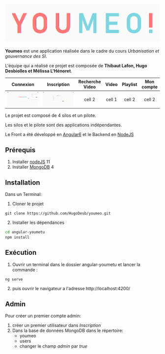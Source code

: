 ![Logo](img/youemo-ban.png)
--------
**Youmeo** est une application réalisée dans le cadre du cours *Urbanisation et gouvernance des SI*.

L'équipe qui a réalisé ce projet est composée de **Thibaut Lafon, Hugo Desbiolles et Mélissa L'Hénoret**.

| **Connexion**       | **Inscription**     | **Recherche Video** | **Video**           | **Playlist**        | **Mon compte**      | 
| :-----------------: | :-----------------: | :-----------------: | :-----------------: | :-----------------: | :-----------------: | 
| ![Capture d'écran 1](img/Connexion.PNG)| ![Capture d'écran 2](img/Inscription.PNG)| cell 2              | cell 1              | cell 2              | cell 2              |


Le projet est composé de 4 silos et un pilote.

Les silos et le pilote sont des applications indépendantes.

Le Front a été développé en [Angular6](https://angular.io/) et le Backend en [NodeJS](https://nodejs.org/en/)

## Prérequis
1. Installer [nodeJS](https://nodejs.org/en/) 11
2. Installer [MongoDB](https://www.mongodb.com/fr) 4

## Installation
Dans un Terminal:
1. Cloner le projet 
```
git clone https://github.com/HugoDesb/youmeo.git
```
2. Installer les dépendances
```bash
cd angular-youmetu
npm install
```
## Exécution
1. Ouvrir un terminal dans le dossier angular-youmetu et lancer la commande : 
```bash
ng serve
```
2. puis ouvrir le navigateur a l'adresse http://localhost:4200/

## Admin
Pour créer un premier compte admin:
1. créer un premier utilisateur dans *Inscription*
2. Dans la base de données MongoDB dans le répertoire:
   * youmeo
   * users
   * changer le champ *admin* par *true*



